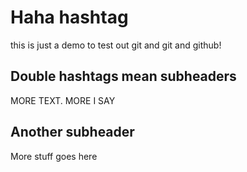 # Haha hashtag

this is just a demo to test out git
and git and github!

## Double hashtags mean subheaders

MORE TEXT. MORE I SAY

## Another subheader

More stuff goes here
